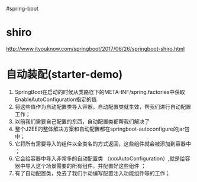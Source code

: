 #spring-boot

# shiro
http://www.ityouknow.com/springboot/2017/06/26/springboot-shiro.html

# 自动装配(starter-demo)
1. SpringBoot在启动的时候从类路径下的META-INF/spring.factories中获取EnableAutoConfiguration指定的值
2. 将这些值作为自动配置类导入容器，自动配置类就生效，帮我们进行自动配置工作；
3. 以前我们需要自己配置的东西，自动配置类都帮我们解决了
4. 整个J2EE的整体解决方案和自动配置都在springboot-autoconfigure的jar包中；
5. 它将所有需要导入的组件以全类名的方式返回，这些组件就会被添加到容器中 ；
6. 它会给容器中导入非常多的自动配置类 （xxxAutoConfiguration）,就是给容器中导入这个场景需要的所有组件，并配置好这些组件 ；
7. 有了自动配置类，免去了我们手动编写配置注入功能组件等的工作；
